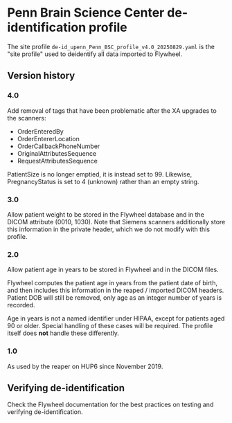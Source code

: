# Penn Brain Science Center de-identification profile

The site profile `de-id_upenn_Penn_BSC_profile_v4.0_20250829.yaml` is the "site profile"
used to deidentify all data imported to Flywheel.

## Version history

### 4.0

Add removal of tags that have been problematic after the XA upgrades to the scanners:

- OrderEnteredBy
- OrderEntererLocation
- OrderCallbackPhoneNumber
- OriginalAttributesSequence
- RequestAttributesSequence

PatientSize is no longer emptied, it is instead set to 99. Likewise, PregnancyStatus is
set to 4 (unknown) rather than an empty string.


### 3.0

Allow patient weight to be stored in the Flywheel database and in the DICOM attribute
(0010, 1030). Note that Siemens scanners additionally store this information in
the private header, which we do not modify with this profile.

### 2.0

Allow patient age in years to be stored in Flywheel and in the DICOM files.

Flywheel computes the patient age in years from the patient date of birth, and
then includes this information in the reaped / imported DICOM headers. Patient
DOB will still be removed, only age as an integer number of years is recorded.

Age in years is not a named identifier under HIPAA, except for patients aged 90
or older. Special handling of these cases will be required. The profile itself
does **not** handle these differently.

### 1.0

As used by the reaper on HUP6 since November 2019.


## Verifying de-identification

Check the Flywheel documentation for the best practices on testing and verifying
de-identification.